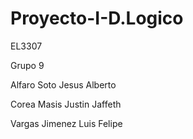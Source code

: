 # Proyecto-I-D.Logico
EL3307

Grupo 9    

Alfaro Soto Jesus Alberto
    
Corea Masis Justin Jaffeth
    
Vargas Jimenez Luis Felipe

